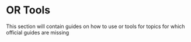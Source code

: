 # OR Tools

This section will contain guides on how to use or tools for topics for which official guides are missing